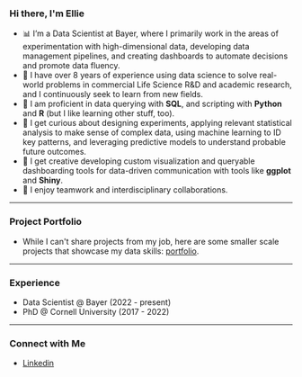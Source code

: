 ### Hi there, I'm Ellie  

- 📊 I’m a Data Scientist at Bayer, where I primarily work in the areas of experimentation with high-dimensional data, developing data management pipelines, and creating dashboards to automate decisions and promote data fluency.  
- 💼 I have over 8 years of experience using data science to solve real-world problems in commercial Life Science R&D and academic research, and I continuously seek to learn from new fields.  
- 🚀 I am proficient in data querying with **SQL**, and scripting with **Python** and **R** (but I like learning other stuff, too).  
- 🧠 I get curious about designing experiments, applying relevant statistical analysis to make sense of complex data, using machine learning to ID key patterns, and leveraging predictive models to understand probable future outcomes.  
- 🎨 I get creative developing custom visualization and queryable dashboarding tools for data-driven communication with tools like **ggplot** and **Shiny**.  
- 🤗 I enjoy teamwork and interdisciplinary collaborations.
  
***  

### Project Portfolio

* While I can't share projects from my job, here are some smaller scale projects that showcase my data skills: [portfolio](https://github.com/etaagen/Portfolio/blob/main/README.md).  

***

###  Experience  

- Data Scientist @ Bayer (2022 - present)
- PhD @ Cornell University (2017 - 2022)  

***

### Connect with Me

* [Linkedin](https://www.linkedin.com/in/ellie-taagen/)
